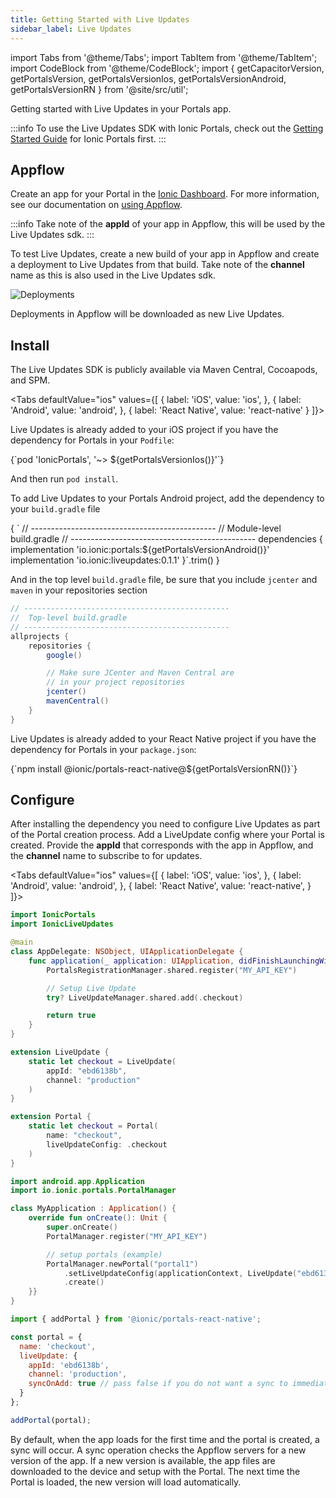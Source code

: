 ```yaml
---
title: Getting Started with Live Updates
sidebar_label: Live Updates
---
```


import Tabs from '@theme/Tabs';
import TabItem from '@theme/TabItem';
import CodeBlock from '@theme/CodeBlock';
import { getCapacitorVersion, getPortalsVersion, getPortalsVersionIos, getPortalsVersionAndroid, getPortalsVersionRN } from '@site/src/util';

Getting started with Live Updates in your Portals app.

:::info
To use the Live Updates SDK with Ionic Portals, check out the [Getting Started Guide](./guide) for Ionic Portals first. 
:::

## Appflow

Create an app for your Portal in the [Ionic Dashboard](https://dashboard.ionicframework.com). For more information, see our documentation on [using Appflow](https://ionic.io/docs/appflow/quickstart/connect).

:::info
Take note of the **appId** of your app in Appflow, this will be used by the Live Updates sdk.
:::

To test Live Updates, create a new build of your app in Appflow and create a deployment to Live Updates from that build. Take note of the **channel** name as this is also used in the Live Updates sdk.

![Deployments](https://i.imgur.com/73detdm.png)

Deployments in Appflow will be downloaded as new Live Updates.

## Install

The Live Updates SDK is publicly available via Maven Central, Cocoapods, and SPM.

<Tabs
defaultValue="ios"
values={[
{ label: 'iOS', value: 'ios', },
{ label: 'Android', value: 'android', },
{ label: 'React Native', value: 'react-native' }
]}>
<TabItem value="ios">

Live Updates is already added to your iOS project if you have the dependency for Portals in your `Podfile`:

<CodeBlock className="language-ruby" title="Podfile">
{`pod 'IonicPortals', '~> ${getPortalsVersionIos()}'`}
</CodeBlock>

And then run `pod install`.

</TabItem>
<TabItem value="android">

To add Live Updates to your Portals Android project, add the dependency to your `build.gradle` file

<CodeBlock className="language-groovy" title="build.gradle">
{
`
// ----------------------------------------------
//  Module-level build.gradle
// ----------------------------------------------
dependencies {
    implementation 'io.ionic:portals:${getPortalsVersionAndroid()}'
    implementation 'io.ionic:liveupdates:0.1.1'
}`.trim()
}
</CodeBlock>

And in the top level `build.gradle` file, be sure that you include `jcenter` and `maven` in your repositories section

```groovy title=build.gradle
// ----------------------------------------------
//  Top-level build.gradle
// ----------------------------------------------
allprojects {
    repositories {
        google()

        // Make sure JCenter and Maven Central are
        // in your project repositories
        jcenter()
        mavenCentral()
    }
}
```

</TabItem>

<TabItem value="react-native">

Live Updates is already added to your React Native project if you have the dependency for Portals in your `package.json`:

<CodeBlock className="language-bash">
{`npm install @ionic/portals-react-native@${getPortalsVersionRN()}`}
</CodeBlock>

</TabItem>

</Tabs>

## Configure

After installing the dependency you need to configure Live Updates as part of the Portal creation process. Add a LiveUpdate config where your Portal is created. Provide the **appId** that corresponds with the app in Appflow, and the **channel** name to subscribe to for updates. 

<Tabs
defaultValue="ios"
values={[
{ label: 'iOS', value: 'ios', },
{ label: 'Android', value: 'android', },
{ label: 'React Native', value: 'react-native', }
]}>
<TabItem value="ios">

```swift title=AppDelegate.swift
import IonicPortals
import IonicLiveUpdates

@main
class AppDelegate: NSObject, UIApplicationDelegate {
    func application(_ application: UIApplication, didFinishLaunchingWithOptions launchOptions: [UIApplication.LaunchOptionsKey : Any]? = nil) -> Bool {
        PortalsRegistrationManager.shared.register("MY_API_KEY")

        // Setup Live Update
        try? LiveUpdateManager.shared.add(.checkout)

        return true
    }
}

extension LiveUpdate {
    static let checkout = LiveUpdate(
        appId: "ebd6138b",
        channel: "production"
    )
}

extension Portal {
    static let checkout = Portal(
        name: "checkout",
        liveUpdateConfig: .checkout
    )
}
```

</TabItem>
<TabItem value="android">

```kotlin title=MyApplication.kt
import android.app.Application
import io.ionic.portals.PortalManager

class MyApplication : Application() {
    override fun onCreate(): Unit {
        super.onCreate()
        PortalManager.register("MY_API_KEY")

        // setup portals (example)
        PortalManager.newPortal("portal1")
            .setLiveUpdateConfig(applicationContext, LiveUpdate("ebd6138b", "production"))
            .create()
    }}
}
```

</TabItem>
<TabItem value="react-native">

```javascript title=App.tsx
import { addPortal } from '@ionic/portals-react-native';

const portal = {
  name: 'checkout',
  liveUpdate: {
    appId: 'ebd6138b', 
    channel: 'production',
    syncOnAdd: true // pass false if you do not want a sync to immediately occur
  }
};

addPortal(portal);
```

</TabItem>
</Tabs>

By default, when the app loads for the first time and the portal is created, a sync will occur. A sync operation checks the Appflow servers for a new version of the app. If a new version is available, the app files are downloaded to the device and setup with the Portal. The next time the Portal is loaded, the new version will load automatically.
